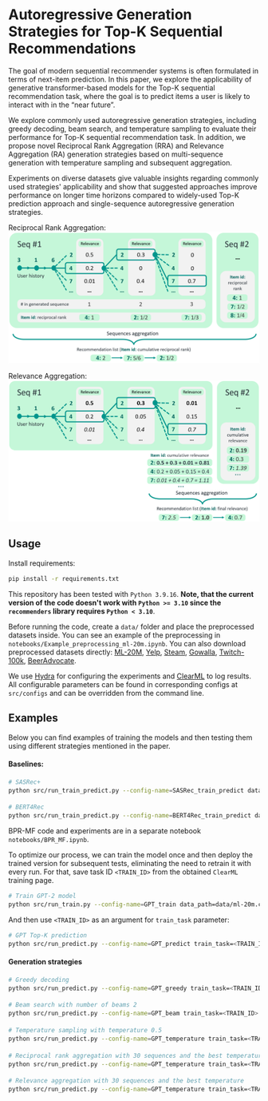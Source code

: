 # Autoregressive Generation Strategies for Top-K Sequential Recommendations

The goal of modern sequential recommender systems is often formulated in terms of next-item prediction. In this paper, we explore the applicability of generative transformer-based models for the Top-K sequential recommendation task, where the goal is to predict items a user is likely to interact with in the “near future”. 

We explore commonly used autoregressive generation strategies, including greedy decoding, beam search, and temperature sampling to evaluate their performance for Top-K sequential recommendation task. In addition, we propose novel Reciprocal Rank Aggregation (RRA) and Relevance Aggregation (RA) generation strategies based on multi-sequence generation with temperature sampling and subsequent aggregation. 

Experiments on diverse datasets give valuable insights regarding commonly used strategies' applicability and show that suggested approaches improve performance on longer time horizons compared to widely-used Top-K prediction approach and single-sequence autoregressive generation strategies. 

Reciprocal Rank Aggregation:
![RRA scheme](assets/strat1.png?raw=true)

Relevance Aggregation:
![RA scheme](assets/strat2.png?raw=true)

## Usage

Install requirements:
```sh
pip install -r requirements.txt
```
This repository has been tested with `Python 3.9.16`. **Note, that the current version of the code doesn't work with `Python >= 3.10` since the `recommenders` library requires `Python < 3.10`**.

Before running the code, create a `data/` folder and place the preprocessed datasets inside. You can see an example of the preprocessing in `notebooks/Example_preprocessing_ml-20m.ipynb`. You can also download preprocessed datasets directly: [ML-20M](https://disk.yandex.ru/d/bsp3rd-l_EpExA), [Yelp](https://disk.yandex.ru/d/UTKDilplnEV2iA), [Steam](https://disk.yandex.ru/d/4a2zDGsNnrR9rA), [Gowalla](https://disk.yandex.ru/d/K5K2CYuQF9KhMA), [Twitch-100k](https://disk.yandex.ru/d/lPiiN5ug0WQ3gw), [BeerAdvocate](https://disk.yandex.ru/d/8nImZhLxbLrkIw).

We use [Hydra](https://hydra.cc/) for configuring the experiments and [ClearML](`https://clear.ml/docs/latest/docs`) to log results.
All configurable parameters can be found in corresponding configs at `src/configs` and can be overridden from the command line.


## Examples

Below you can find examples of training the models and then testing them using different strategies mentioned in the paper.

#### Baselines:
```sh
# SASRec+
python src/run_train_predict.py --config-name=SASRec_train_predict data_path=data/ml-20m.csv task_name=ml-20m_SASRec_train_predict dataloader.test_batch_size=256 model_params.hidden_units=256

# BERT4Rec
python src/run_train_predict.py --config-name=BERT4Rec_train_predict data_path=data/ml-20m.csv task_name=ml-20m_BERT4Rec_train_predict dataloader.test_batch_size=256 model_params.hidden_size=256
```

BPR-MF code and experiments are in a separate notebook `notebooks/BPR_MF.ipynb`.

To optimize our process, we can train the model once and then deploy the trained version for subsequent tests, eliminating the need to retrain it with every run. For that, save task ID `<TRAIN_ID>` from the obtained `ClearML` training page.
```sh
# Train GPT-2 model
python src/run_train.py --config-name=GPT_train data_path=data/ml-20m.csv task_name=ml-20m_GPT_train dataloader.test_batch_size=256 model_params.n_embd=256
```
And then use `<TRAIN_ID>` as an argument for `train_task` parameter:
```sh
# GPT Top-K prediction
python src/run_predict.py --config-name=GPT_predict train_task=<TRAIN_ID> task_name=ml-20m_GPT_predict dataloader.test_batch_size=256
```

#### Generation strategies

```sh
# Greedy decoding
python src/run_predict.py --config-name=GPT_greedy train_task=<TRAIN_ID> task_name=ml-20m_GPT_greedy dataloader.test_batch_size=72

# Beam search with number of beams 2
python src/run_predict.py --config-name=GPT_beam train_task=<TRAIN_ID> task_name=ml-20m_GPT_beam generation_params.num_beams=2 dataloader.test_batch_size=72

# Temperature sampling with temperature 0.5
python src/run_predict.py --config-name=GPT_temperature train_task=<TRAIN_ID> task_name=ml-20m_GPT_temperature generation_params.temperature=0.5 dataloader.test_batch_size=72

# Reciprocal rank aggregation with 30 sequences and the best temperature
python src/run_predict.py --config-name=GPT_temperature train_task=<TRAIN_ID> task_name=ml-20m_GPT_multisequence generation_params.temperature=0.5 mode='reciprocal_rank_aggregation' generation_params.num_return_sequences=30 generation_params.top_k=10 dataloader.test_batch_size=72

# Relevance aggregation with 30 sequences and the best temperature
python src/run_predict.py --config-name=GPT_temperature train_task=<TRAIN_ID> task_name=ml-20m_GPT_multisequence generation_params.temperature=1.2 mode='relevance_aggregation' generation_params.num_return_sequences=30 generation_params.top_k=0 dataloader.test_batch_size=72
```
